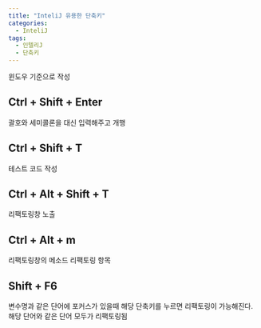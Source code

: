 ```yaml
---
title: "InteliJ 유용한 단축키"
categories:
  - InteliJ
tags:
  - 인텔리J
  - 단축키
---
```


윈도우 기준으로 작성


## Ctrl + Shift + Enter
괄호와 세미콜론을 대신 입력해주고 개행

## Ctrl + Shift + T
테스트 코드 작성

## Ctrl + Alt + Shift +  T
리팩토링창 노출

## Ctrl + Alt + m
리팩토링창의 메소드 리팩토링 항목

## Shift + F6
변수명과 같은 단어에 포커스가 있을때 해당 단축키를 누르면 리팩토링이 가능해진다. 해당 단어와 같은 단어 모두가 리팩토링됨
